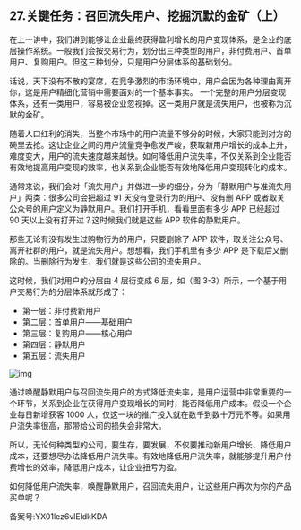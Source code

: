 ## 27.关键任务：召回流失用户、挖掘沉默的金矿（上）
在上一讲中，我们讲到能够让企业最终获得盈利增长的用户变现体系，是企业的底层操作系统。一般我们会按交易行为，划分出三种类型的用户，非付费用户、首单用户、复购用户。但这三种划分，只是用户分层体系的基础划分。


话说，天下没有不散的宴席，在竞争激烈的市场环境中，用户会因为各种理由离开你，这是用户精细化营销中需要面对的一个基本事实。 一个完整的用户分层变现体系，还有一类用户，容易被企业忽视掉。这一类用户就是流失用户，也被称为沉默的金矿。


随着人口红利的消失，当整个市场中的用户流量不够分的时候，大家只能到对方的碗里去抢。这让企业之间的用户流量竞争愈发严峻，获取新用户增长的成本上升，难度变大，用户的流失速度越来越快。如何降低用户流失率，不仅关系到企业能否有效地提高用户变现的效率，也关系到企业能否有效地降低用户变现转化的成本。


通常来说，我们会对「流失用户」并做进一步的细分，分为「静默用户与准流失用户」两类：很多公司会把超过 91 天没有登录行为的用户、没有删 APP 或者取关公众号的用户定义为静默用户。我们打开手机，看看里面有多少 APP 已经超过 90 天以上没有打开过？这时候我们就是这些 APP 软件的静默用户。


那些无论有没有发生过购物行为的用户，只要删除了 APP 软件，取关注公众号、离开社群的用户，就是流失用户。想想看，我们手机里有多少 APP 是下载后又删除的。当删除行为发生，我们就是这些公司的流失用户。


这时候，我们对用户的分层由 4 层衍变成 6 层，如（图 3-3）所示，一个基于用户交易行为的分层体系就形成了：


* 第一层：非付费新用户
* 第二层：首单用户——基础用户
* 第三层：复购用户——核心用户
* 第四层：静默用户
* 第五层：流失用户

![img](https://pic4.zhimg.com/v2-9810436b1ffac18a5dac8baf82273643.webp)

通过唤醒静默用户与召回流失用户的方式降低流失率，是用户运营中非常重要的一个环节，关系到企业在获得用户变现增长的同时，能否降低用户成本。假设一个企业每日新增获客 1000 人，仅这一块的推广投入就在数千到数十万元不等。如果用户流失率很高，那带给公司的损失会非常大。


所以，无论何种类型的公司，要生存，要发展，不仅要推动新用户增长、降低用户成本，还要想尽办法降低用户流失率。有效地降低用户流失率，就能够提升用户付费增长的效率，降低用户成本，让企业扭亏为盈。


如何降低用户流失率，唤醒静默用户，召回流失用户，让这些用户再次为你的产品买单呢？


备案号:YX01lez6vlEldkKDA

